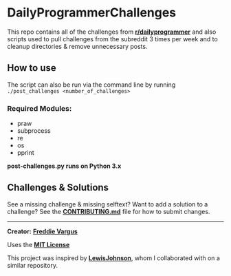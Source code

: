 # DailyProgrammerChallenges

This repo contains all of the challenges from [**r/dailyprogrammer**](http://reddit.com/r/dailyprogrammer) and also scripts used to pull challenges from the subreddit 3 times per week and to cleanup directories & remove unnecessary posts.

## How to use
The script can also be run via the command line by running `./post_challenges <number_of_challenges>`

### Required Modules:
- praw
- subprocess
- re
- os
- pprint

**post-challenges.py runs on Python 3.x**


## Challenges & Solutions

See a missing challenge & missing selftext? Want to add a solution to a challenge? See the [**CONTRIBUTING.md**](https://github.com/FreddieV4/DailyProgrammerChallenges/blob/master/CONTRIBUTING.md) file for how to submit changes.

-------------------------------------
**Creator:** [**Freddie Vargus**](http://github.com/FreddieV4)

Uses the [**MIT License**](https://github.com/FreddieV4/DailyProgrammerChallenges/blob/master/LICENSE)

This project was inspired by [**LewisJohnson**](https://github.com/LewisJohnson/dailyprogrammer), whom I collaborated with on a similar repository.
